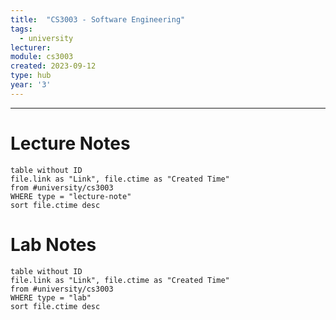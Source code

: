 ```yaml
---
title:  "CS3003 - Software Engineering"
tags:
  - university
lecturer:
module: cs3003
created: 2023-09-12
type: hub
year: '3'
---
```

---
# Lecture Notes

```dataview
table without ID
file.link as "Link", file.ctime as "Created Time"
from #university/cs3003
WHERE type = "lecture-note"
sort file.ctime desc
```

# Lab Notes

```dataview
table without ID
file.link as "Link", file.ctime as "Created Time"
from #university/cs3003
WHERE type = "lab"
sort file.ctime desc
```